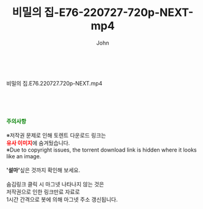 ﻿---
layout: post
title:  "비밀의 집-E76-220727-720p-NEXT-mp4"
author: John
categories: [ 드라마 ]
tags: [  ]
image:  
description: "비밀의 집-E76-220727-720p-NEXT-mp4 torrent 정보 공유"
toc: true
toc_sticky: true
---

<br>
<div class="view-img">
<a class="view_image" href="https://torrentmobile59.com/bbs/view_image.php?fn=%2Fdata%2Ffile%2Fdrama%2F2345726642_4jaqnLvb_3bb7936b6e0feafaed77fb7fb851cab2e9f0a4d9.jpg" target="_blank"><img alt="" class="img-tag" content="https://torrentmobile59.com/data/file/drama/2345726642_4jaqnLvb_3bb7936b6e0feafaed77fb7fb851cab2e9f0a4d9.jpg" itemprop="image" src="https://torrentmobile59.com/data/file/drama/2345726642_4jaqnLvb_3bb7936b6e0feafaed77fb7fb851cab2e9f0a4d9.jpg"/></a></div><div class="view-content" itemprop="description">
<p>비밀의 집.E76.220727.720p-NEXT.mp4<br/></p> </div>
    
<br><br><br>
<p data-ke-size="size16"><b><span style="color: green;">주의사항</span></b><br /><br />※저작권 문제로 인해 토렌트 다운로드 링크는<br /><b><span style="color: red;">유사 이미지</span></b>에 숨겨뒀습니다.<br />※Due to copyright issues, the torrent download link is hidden where it looks like an image.<br /><br /><b>'설마'</b>싶은 것까지 확인해 보세요.<br /><br />숨김링크 클릭 시 마그넷 나타나지 않는 것은<br />저작권으로 인한 링크만료 자료로<br />1시간 간격으로 봇에 의해 마그넷 주소 갱신됩니다.</p>
